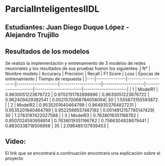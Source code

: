 # ParcialInteligentesIIDL
## Estudiantes: Juan Diego Duque López - Alejandro Trujillo
## Resultados de los modelos
Se realizó la implementación y entrenamiento de 3 modelos de redes neuronales y los resultados de sus pruebas fueron los siguientes:
| N° | Nombre modelo | Accuracy            | Precision           | Recall              | F1 Score            | Loss               | Épocas de entrenamiento | Tiempo de respuesta  |
|----|---------------|---------------------|---------------------|---------------------|---------------------|---------------------|------------------------|----------------------|
| 1  | ModelR1       | 0.9630051223676722  | 0.9702151782698896  | 0.9630051223676722  | 0.962409429392541   | 0.0021570068784058094| 30                     | 1.555873155593872    |
| 2  | ModelR2       | 0.9535201640464799  | 0.9649303764827231  | 0.9535201640464799  | 0.9522566557487192  | 0.0014912157785147429| 30                     | 1.2763197422027588   |
| 3  | ModelR3       | 0.7638019351166762  | 0.8507024593958814  | 0.7638019351166762  | 0.7566304928679441  | 0.8830338716506958   | 35                     | 2.096485137939453    |




## Video:
El link que se encontrará a continuación encontrará una explicación sobre el proyecto
